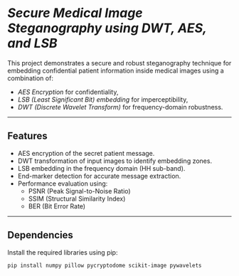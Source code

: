 # _Secure Medical Image Steganography using DWT, AES, and LSB_

This project demonstrates a secure and robust steganography technique for embedding confidential patient information inside medical images using a combination of:

- *AES Encryption* for confidentiality,
- *LSB (Least Significant Bit) embedding* for imperceptibility,
- *DWT (Discrete Wavelet Transform)* for frequency-domain robustness.

---

## Features

- AES encryption of the secret patient message.
- DWT transformation of input images to identify embedding zones.
- LSB embedding in the frequency domain (HH sub-band).
- End-marker detection for accurate message extraction.
- Performance evaluation using:
  - PSNR (Peak Signal-to-Noise Ratio)
  - SSIM (Structural Similarity Index)
  - BER (Bit Error Rate)

---

## Dependencies

Install the required libraries using pip:

```bash
pip install numpy pillow pycryptodome scikit-image pywavelets
```
